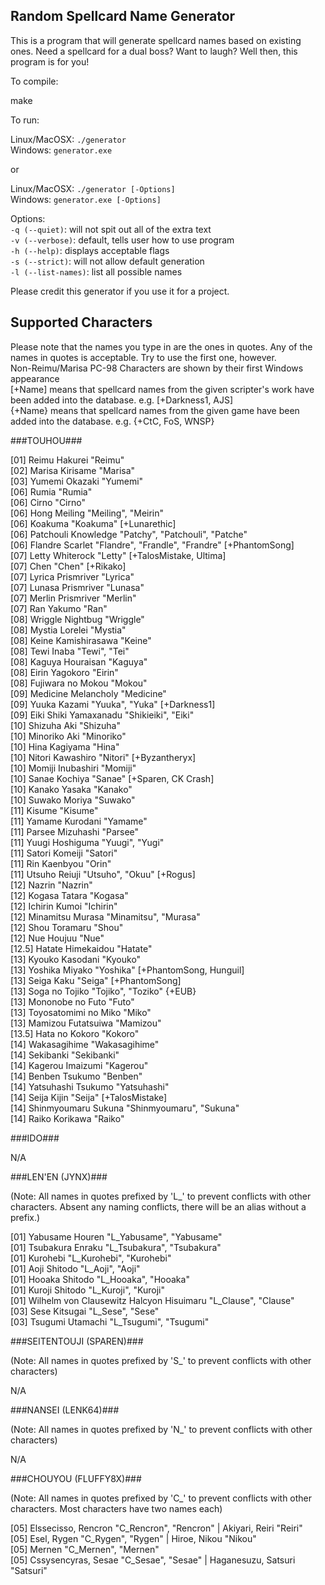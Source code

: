 ## Random Spellcard Name Generator ##
This is a program that will generate spellcard names based on existing ones. Need a spellcard for a dual boss? Want to laugh? Well then, this program is for you!

To compile:

make

To run:

Linux/MacOSX: <code>./generator </code><br>
Windows: <code>generator.exe </code>

or

Linux/MacOSX: <code>./generator [-Options] </code><br>
Windows: <code>generator.exe [-Options] </code>

Options:<br>
<code>-q (--quiet)</code>: will not spit out all of the extra text<br>
<code>-v (--verbose)</code>: default, tells user how to use program<br>
<code>-h (--help)</code>: displays acceptable flags<br>
<code>-s (--strict)</code>: will not allow default generation<br>
<code>-l (--list-names)</code>: list all possible names

Please credit this generator if you use it for a project.

## Supported Characters ##

Please note that the names you type in are the ones in quotes. Any of the names in quotes is acceptable. Try to use the first one, however.<br>
Non-Reimu/Marisa PC-98 Characters are shown by their first Windows appearance<br>
[+Name] means that spellcard names from the given scripter's work have been added into the database. e.g. [+Darkness1, AJS]<br>
{+Name} means that spellcard names from the given game have been added into the database. e.g. {+CtC, FoS, WNSP}

###TOUHOU###

[01] Reimu Hakurei "Reimu"								<br>
[02] Marisa Kirisame "Marisa"								<br>
[03] Yumemi Okazaki "Yumemi"								<br>
[06] Rumia "Rumia"									<br>
[06] Cirno "Cirno"									<br>
[06] Hong Meiling "Meiling", "Meirin"							<br>
[06] Koakuma "Koakuma" [+Lunarethic]							<br>
[06] Patchouli Knowledge "Patchy", "Patchouli", "Patche"				<br>
[06] Flandre Scarlet "Flandre", "Frandle", "Frandre" [+PhantomSong]			<br>
[07] Letty Whiterock "Letty" [+TalosMistake, Ultima]					<br>
[07] Chen "Chen" [+Rikako]								<br>
[07] Lyrica Prismriver "Lyrica"								<br>
[07] Lunasa Prismriver "Lunasa"								<br>
[07] Merlin Prismriver "Merlin"								<br>
[07] Ran Yakumo "Ran"									<br>
[08] Wriggle Nightbug "Wriggle"								<br>
[08] Mystia Lorelei "Mystia"								<br>
[08] Keine Kamishirasawa "Keine"							<br>
[08] Tewi Inaba "Tewi", "Tei"								<br>
[08] Kaguya Houraisan "Kaguya"								<br>
[08] Eirin Yagokoro "Eirin"								<br>
[08] Fujiwara no Mokou "Mokou"								<br>
[09] Medicine Melancholy "Medicine"							<br>
[09] Yuuka Kazami "Yuuka", "Yuka" [+Darkness1]						<br>
[09] Eiki Shiki Yamaxanadu "Shikieiki", "Eiki" 						<br>
[10] Shizuha Aki "Shizuha"								<br>
[10] Minoriko Aki "Minoriko"								<br>
[10] Hina Kagiyama "Hina"								<br>
[10] Nitori Kawashiro "Nitori" [+Byzantheryx]						<br>
[10] Momiji Inubashiri "Momiji"								<br>
[10] Sanae Kochiya "Sanae" [+Sparen, CK Crash]						<br>
[10] Kanako Yasaka "Kanako"								<br>
[10] Suwako Moriya "Suwako"								<br>
[11] Kisume "Kisume"									<br>
[11] Yamame Kurodani "Yamame"								<br>
[11] Parsee Mizuhashi "Parsee"								<br>
[11] Yuugi Hoshiguma "Yuugi", "Yugi"							<br>
[11] Satori Komeiji "Satori"								<br>
[11] Rin Kaenbyou "Orin"								<br>
[11] Utsuho Reiuji "Utsuho", "Okuu" [+Rogus]						<br>
[12] Nazrin "Nazrin"									<br>
[12] Kogasa Tatara "Kogasa"								<br>
[12] Ichirin Kumoi "Ichirin"								<br>
[12] Minamitsu Murasa "Minamitsu", "Murasa"						<br>
[12] Shou Toramaru "Shou"								<br>
[12] Nue Houjuu "Nue"									<br>
[12.5] Hatate Himekaidou "Hatate"							<br>
[13] Kyouko Kasodani "Kyouko"								<br>
[13] Yoshika Miyako "Yoshika" [+PhantomSong, Hunguil]					<br>
[13] Seiga Kaku "Seiga" [+PhantomSong]							<br>
[13] Soga no Tojiko "Tojiko", "Toziko" {+EUB}						<br>
[13] Mononobe no Futo "Futo" 								<br>
[13] Toyosatomimi no Miko "Miko" 							<br>
[13] Mamizou Futatsuiwa "Mamizou"							<br>
[13.5] Hata no Kokoro "Kokoro"								<br>
[14] Wakasagihime "Wakasagihime"							<br>
[14] Sekibanki "Sekibanki"								<br>
[14] Kagerou Imaizumi "Kagerou"								<br>
[14] Benben Tsukumo "Benben"								<br>
[14] Yatsuhashi Tsukumo "Yatsuhashi"							<br>
[14] Seija Kijin "Seija" [+TalosMistake]						<br>
[14] Shinmyoumaru Sukuna "Shinmyoumaru", "Sukuna"					<br>
[14] Raiko Korikawa "Raiko"								<br>

###IDO###

N/A

###LEN'EN (JYNX)###

(Note: All names in quotes prefixed by 'L_' to prevent conflicts with other characters.
Absent any naming conflicts, there will be an alias without a prefix.)

[01] Yabusame Houren "L_Yabusame", "Yabusame"				<br>
[01] Tsubakura Enraku "L_Tsubakura", "Tsubakura"			<br>
[01] Kurohebi "L_Kurohebi", "Kurohebi"					<br>
[01] Aoji Shitodo "L_Aoji", "Aoji"					<br>
[01] Hooaka Shitodo "L_Hooaka", "Hooaka"				<br>
[01] Kuroji Shitodo "L_Kuroji", "Kuroji"				<br>
[01] Wilhelm von Clausewitz Halcyon Hisuimaru "L_Clause", "Clause"	<br>
[03] Sese Kitsugai "L_Sese", "Sese"					<br>
[03] Tsugumi Utamachi "L_Tsugumi", "Tsugumi"				<br>

###SEITENTOUJI (SPAREN)###

(Note: All names in quotes prefixed by 'S_' to prevent conflicts with other characters)

N/A

###NANSEI (LENK64)###

(Note: All names in quotes prefixed by 'N_' to prevent conflicts with other characters)

N/A

###CHOUYOU (FLUFFY8X)###

(Note: All names in quotes prefixed by 'C_' to prevent conflicts with other characters.
Most characters have two names each)

[05] Elssecisso, Rencron "C_Rencron", "Rencron" | Akiyari, Reiri "Reiri"	<br>
[05] Esel, Rygen "C_Rygen", "Rygen" | Hiroe, Nikou "Nikou"			<br>
[05] Mernen "C_Mernen", "Mernen"						<br>
[05] Cssysencyras, Sesae "C_Sesae", "Sesae" | Haganesuzu, Satsuri "Satsuri"	<br>
